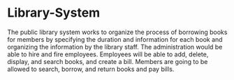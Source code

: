 # Library-System
The public library system works to organize the process of borrowing books for members by specifying the duration and information for each book and organizing the information by the library staff.
The administration would be able to hire and fire employees.
Employees will be able to add, delete, display, and search books, and create a bill. 
Members are going to be allowed to search, borrow, and return books and pay bills.
